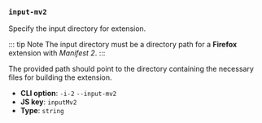 ### `input-mv2`

Specify the input directory for extension.

::: tip Note
The input directory must be a directory path for a **Firefox** extension with _Manifest 2_.
:::

The provided path should point to the directory containing the necessary files for building the extension.

- **CLI option**: `-i-2` `--input-mv2`
- **JS key**: `inputMv2`
- **Type**: `string`
